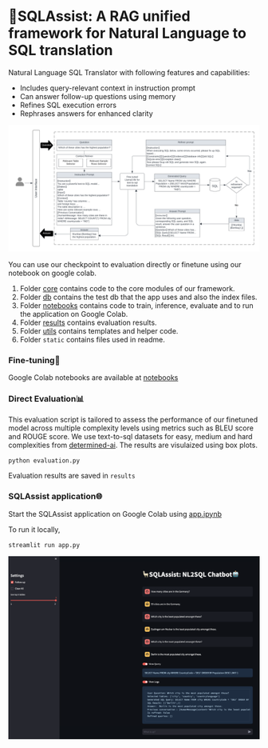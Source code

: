 # 🤖SQLAssist: A RAG unified framework for Natural Language to SQL translation
Natural Language SQL Translator with following features and capabilities:

- Includes query-relevant context in instruction prompt
- Can answer follow-up questions using memory
- Refines SQL execution errors
- Rephrases answers for enhanced clarity

![Architecture of SQLAssist for text-to-sql to natural language conversion](static/hcnlp.png)


You can use our checkpoint to evaluation directly or finetune using our notebook on google colab.

1. Folder [core](core) contains code to the core modules of our framework.
2. Folder [db](db) contains the test db that the app uses and also the index files.
3. Folder [notebooks](notebooks) contains code to train, inference, evaluate and to run the application on Google Colab.
4. Folder [results](results) contains evaluation results.
5. Folder [utils](utils) contains templates and helper code.
6. Folder `static` contains files used in readme.

### Fine-tuning🔧

Google Colab notebooks are available at [notebooks](notebooks)

### Direct Evaluation📊

This evaluation script is tailored to assess the performance of our finetuned model across multiple complexity levels using metrics such as BLEU score and ROUGE score. We use text-to-sql datasets for easy, medium and hard complexities from [determined-ai](https://huggingface.co/determined-ai). The results are visulaized using box plots.

```python
python evaluation.py
```

Evaluation results are saved in `results` 

### SQLAssist application🌐

Start the SQLAssist application on Google Colab using [app.ipynb](SupriyaUpadhyaya/SQLAssist-Text2Sql-Translator/notebooks/app.ipynb)

To run it locally, 

```python
streamlit run app.py
```

![inference via streamlit app](static/app.png)


